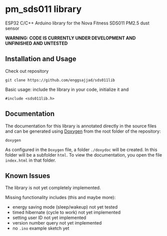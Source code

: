 # pm_sds011 library

ESP32 C/C++ Arduino library for the Nova Fitness SDS011 PM2.5 dust sensor

**WARNING: CODE IS CURRENTLY UNDER DEVELOPMENT AND UNFINISHED AND UNTESTED**

## Installation and Usage

Check out repository 

    git clone https://github.com/enggsajjad/sds011lib  

Basic usage: include the library in your code, initialize it and 

    #include <sds011lib.h>

## Documentation
The documentation for this library is annotated directly in the source files and can be generated using [Doxygen](https://www.doxygen.nl/index.html) from the root folder of the repository:

    doxygen

As configured in the `Doxygen` file, a folder `./doxydoc` will be created.
In this folder will be a subfolder `html`.
To view the documentation, you open the file `index.html` in that folder.

## Known Issues
The library is not yet completely implemented. 

Missing functionality includes (this and maybe more):

* energy saving mode (sleep/wakeup) not yet tested
* timed hibernate (cycle to work) not yet implemented
* setting user ID not yet implemented
* version number query not yet implemented 
* no `.ino` example sketch yet
